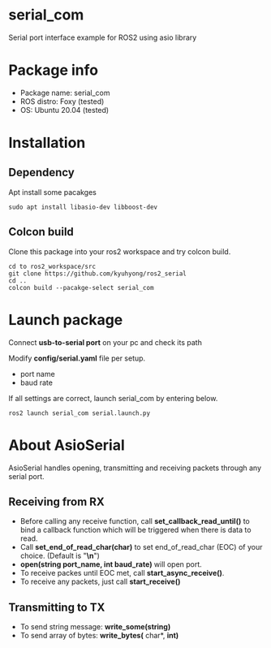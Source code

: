 # serial_com

Serial port interface example for ROS2 using asio library

# Package info

- Package name: serial_com
- ROS distro: Foxy (tested)
- OS: Ubuntu 20.04 (tested)

# Installation

## Dependency

Apt install some pacakges

```
sudo apt install libasio-dev libboost-dev
```

## Colcon build

Clone this package into your ros2 workspace and try colcon build.

```
cd to ros2_workspace/src
git clone https://github.com/kyuhyong/ros2_serial
cd ..
colcon build --pacakge-select serial_com
```

# Launch package

Connect **usb-to-serial port** on your pc and check its path

Modify **config/serial.yaml** file per setup.

- port name
- baud rate

If all settings are correct, launch serial_com by entering below.

```
ros2 launch serial_com serial.launch.py
```

# About AsioSerial

AsioSerial handles opening, transmitting and receiving packets through any serial port.

## Receiving from RX

- Before calling any receive function, call **set_callback_read_until()** to bind a callback function which will be triggered when there is data to read.
- Call **set_end_of_read_char(char)** to set end_of_read_char (EOC) of your choice. (Default is "**\n**")
- **open(string port_name, int baud_rate)** will open port.
- To receive packes until EOC met, call **start_async_receive()**.
- To receive any packets, just call **start_receive()**

## Transmitting to TX

- To send string message: **write_some(string)**
- To send array of bytes: **write_bytes(** char*, **int)**
